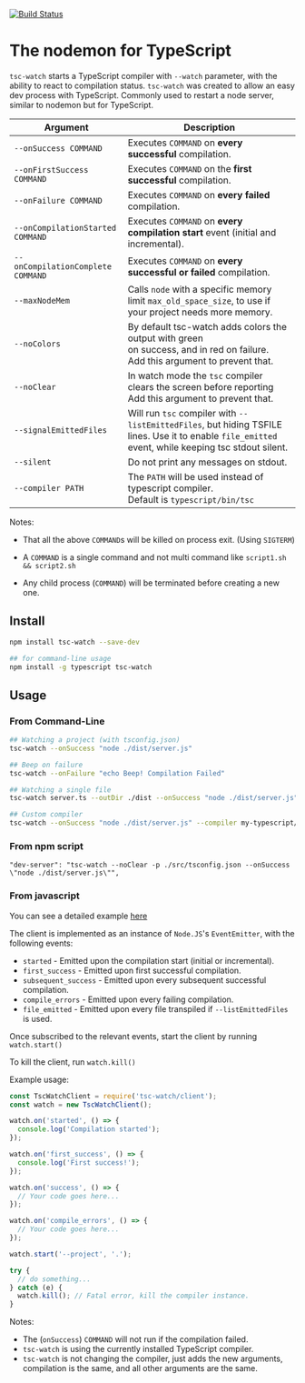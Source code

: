 [![Build Status](https://travis-ci.com/gilamran/tsc-watch.svg?branch=master)](https://travis-ci.com/gilamran/tsc-watch)

# The nodemon for TypeScript

`tsc-watch` starts a TypeScript compiler with `--watch` parameter, with the ability to react to compilation status.
`tsc-watch` was created to allow an easy dev process with TypeScript. Commonly used to restart a node server, similar to nodemon but for TypeScript.

| Argument | Description |
|-----------------------------------|--------------------------------------------------------------------------------------------------------------------------------------|
| `--onSuccess COMMAND` | Executes `COMMAND` on **every successful** compilation. |
| `--onFirstSuccess COMMAND` | Executes `COMMAND` on the **first successful** compilation. |
| `--onFailure COMMAND` | Executes `COMMAND` on **every failed** compilation. |
| `--onCompilationStarted COMMAND` | Executes `COMMAND` on **every compilation start** event (initial and incremental). |
| `--onCompilationComplete COMMAND` | Executes `COMMAND` on **every successful or failed** compilation. |
| `--maxNodeMem` | Calls `node` with a specific memory limit `max_old_space_size`, to use if your project needs more memory. |
| `--noColors` | By default tsc-watch adds colors the output with green<br>on success, and in red on failure. <br>Add this argument to prevent that. |
| `--noClear` | In watch mode the `tsc` compiler clears the screen before reporting<br>Add this argument to prevent that. |
| `--signalEmittedFiles` | Will run `tsc` compiler with `--listEmittedFiles`, but hiding TSFILE lines. Use it to enable `file_emitted` event, while keeping tsc stdout silent. |
| `--silent` | Do not print any messages on stdout. |
| `--compiler PATH` | The `PATH` will be used instead of typescript compiler.<br>Default is `typescript/bin/tsc` |

Notes:

* That all the above `COMMAND`s will be killed on process exit. (Using `SIGTERM`)
  
* A `COMMAND` is a single command and not multi command like `script1.sh && script2.sh`
  
* Any child process (`COMMAND`) will be terminated before creating a new one.

## Install

```sh
npm install tsc-watch --save-dev
```

```sh
## for command-line usage
npm install -g typescript tsc-watch
```

## Usage

### From Command-Line

```sh
## Watching a project (with tsconfig.json)
tsc-watch --onSuccess "node ./dist/server.js"

## Beep on failure
tsc-watch --onFailure "echo Beep! Compilation Failed"

## Watching a single file
tsc-watch server.ts --outDir ./dist --onSuccess "node ./dist/server.js"

## Custom compiler
tsc-watch --onSuccess "node ./dist/server.js" --compiler my-typescript/bin/tsc
```

### From npm script
```
"dev-server": "tsc-watch --noClear -p ./src/tsconfig.json --onSuccess \"node ./dist/server.js\"",
```

### From javascript

You can see a detailed example [here](https://github.com/gilamran/tsc-watch/blob/master/tsc-watch-client-example.js)

The client is implemented as an instance of `Node.JS`'s `EventEmitter`, with the following events:

- `started` - Emitted upon the compilation start (initial or incremental).
- `first_success` - Emitted upon first successful compilation.
- `subsequent_success` - Emitted upon every subsequent successful compilation.
- `compile_errors` - Emitted upon every failing compilation.
- `file_emitted` - Emitted upon every file transpiled if `--listEmittedFiles` is used.

Once subscribed to the relevant events, start the client by running `watch.start()`

To kill the client, run `watch.kill()`

Example usage:

```javascript
const TscWatchClient = require('tsc-watch/client');
const watch = new TscWatchClient();

watch.on('started', () => {
  console.log('Compilation started');
});

watch.on('first_success', () => {
  console.log('First success!');
});

watch.on('success', () => {
  // Your code goes here...
});

watch.on('compile_errors', () => {
  // Your code goes here...
});

watch.start('--project', '.');

try {
  // do something...
} catch (e) {
  watch.kill(); // Fatal error, kill the compiler instance.
}
```

Notes:

- The (`onSuccess`) `COMMAND` will not run if the compilation failed.
- `tsc-watch` is using the currently installed TypeScript compiler.
- `tsc-watch` is not changing the compiler, just adds the new arguments, compilation is the same, and all other arguments are the same.
